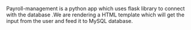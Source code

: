 Payroll-management is a python app which uses  flask library to connect with the database .We are rendering a HTML template which will get the input from the user and feed it to MySQL database.
